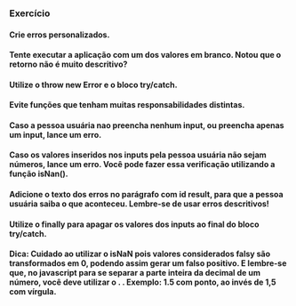 ### Exercício

#### Crie erros personalizados.
#### Tente executar a aplicação com um dos valores em branco. Notou que o retorno não é muito descritivo?

#### Utilize o throw new Error e o bloco try/catch.

#### Evite funções que tenham muitas responsabilidades distintas.

#### Caso a pessoa usuária nao preencha nenhum input, ou preencha apenas um input, lance um erro.

#### Caso os valores inseridos nos inputs pela pessoa usuária não sejam números, lance um erro. Você pode fazer essa verificação utilizando a função isNan().

#### Adicione o texto dos erros no parágrafo com id result, para que a pessoa usuária saiba o que aconteceu. Lembre-se de usar erros descritivos!
 
#### Utilize o finally para apagar os valores dos inputs ao final do bloco try/catch.

#### Dica: Cuidado ao utilizar o isNaN pois valores considerados falsy são transformados em 0, podendo assim gerar um falso positivo. E lembre-se que, no javascript para se separar a parte inteira da decimal de um número, você deve utilizar o . . Exemplo: 1.5 com ponto, ao invés de 1,5 com vírgula.